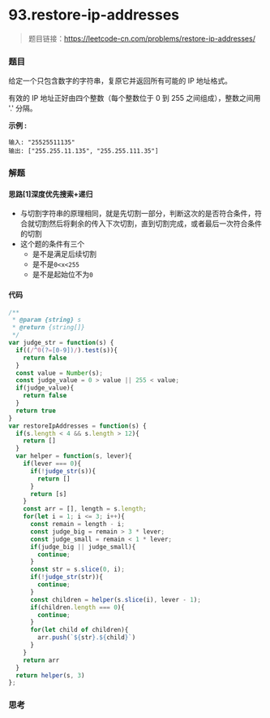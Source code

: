 # 93.restore-ip-addresses

> 题目链接：https://leetcode-cn.com/problems/restore-ip-addresses/
>

### 题目

给定一个只包含数字的字符串，复原它并返回所有可能的 IP 地址格式。

有效的 IP 地址正好由四个整数（每个整数位于 0 到 255 之间组成），整数之间用 '.' 分隔。

**示例 :**

```
输入: "25525511135"
输出: ["255.255.11.135", "255.255.111.35"]
```



### 解题

#### 思路[1]深度优先搜索+递归

* 与切割字符串的原理相同，就是先切割一部分，判断这次的是否符合条件，符合就切割然后将剩余的传入下次切割，直到切割完成，或者最后一次符合条件的切割
* 这个题的条件有三个
  * 是不是满足后续切割
  * 是不是`0<x<255`
  * 是不是起始位不为`0`

#### 代码

```javascript
/**
 * @param {string} s
 * @return {string[]}
 */
var judge_str = function(s) {
  if((/^0(?=[0-9])/).test(s)){
    return false
  }
  const value = Number(s);
  const judge_value = 0 > value || 255 < value;
  if(judge_value){
    return false
  }
  return true
}
var restoreIpAddresses = function(s) {
  if(s.length < 4 && s.length > 12){
    return []
  }
  var helper = function(s, lever){
    if(lever === 0){
      if(!judge_str(s)){
        return []
      }
      return [s]
    }
    const arr = [], length = s.length;
    for(let i = 1; i <= 3; i++){
      const remain = length - i;
      const judge_big = remain > 3 * lever;
      const judge_small = remain < 1 * lever;
      if(judge_big || judge_small){
        continue;
      }
      const str = s.slice(0, i);
      if(!judge_str(str)){
        continue;
      }
      const children = helper(s.slice(i), lever - 1);
      if(children.length === 0){
        continue;
      }
      for(let child of children){
        arr.push(`${str}.${child}`)
      }
    }
    return arr
  }
  return helper(s, 3)
};
```



### 思考